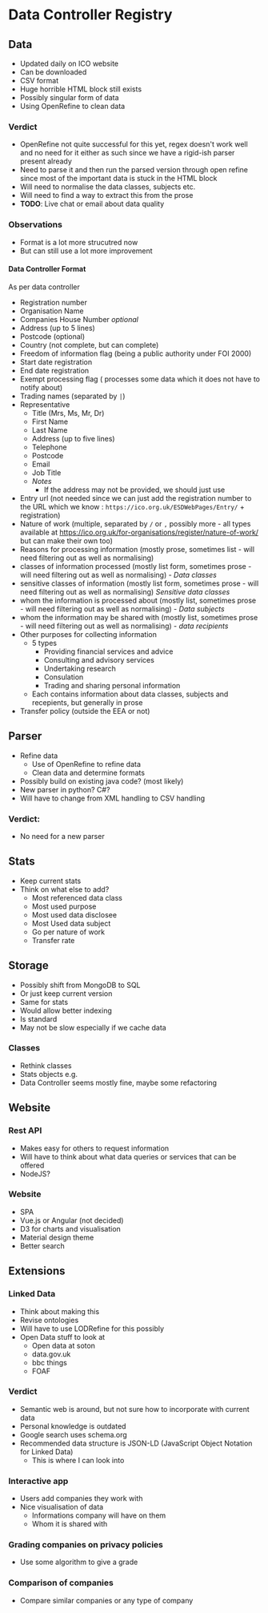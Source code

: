 # Data Controller Registry

## Data

- Updated daily on ICO website
- Can be downloaded
- CSV format
- Huge horrible HTML block still exists
- Possibly singular form of data
- Using OpenRefine to clean data

### Verdict

- OpenRefine not quite successful for this yet, regex doesn't work well and no need for it either as such since we have a rigid-ish parser present already
- Need to parse it and then run the parsed version through open refine since most of the important data is stuck in the HTML block
- Will need to normalise the data classes, subjects etc.
- Will need to find a way to extract this from the prose 
- **TODO**: Live chat or email about data quality

### Observations

- Format is a lot more strucutred now
- But can still use a lot more improvement

#### Data Controller Format

As per data controller

- Registration number
- Organisation Name
- Companies House Number *optional*
- Address (up to 5 lines)
- Postcode (optional)
- Country (not complete, but can complete)
- Freedom of information flag (being a public authority under FOI 2000)
- Start date registration
- End date registration
- Exempt processing flag ( processes some data which it does not have to notify about)
- Trading names (separated by `|`)
- Representative
    + Title (Mrs, Ms, Mr, Dr)
    + First Name
    + Last Name
    + Address (up to five lines)
    + Telephone
    + Postcode
    + Email
    + Job Title
    + *Notes*
        * If the address may not be provided, we should just use 
- Entry url (not needed since we can just add the registration number to the URL which we know : `https://ico.org.uk/ESDWebPages/Entry/` + registration)
- Nature of work (multiple, separated by `/` or `,` possibly more - all types available at https://ico.org.uk/for-organisations/register/nature-of-work/ but can make their own too)
- Reasons for processing information (mostly prose, sometimes list - will need filtering out as well as normalising)
- classes of information processed (mostly list form, sometimes prose - will need filtering out as well as normalising) - *Data classes*
- sensitive classes of information (mostly list form, sometimes prose - will need filtering out as well as normalising) *Sensitive data classes*
- whom the information is processed about (mostly list, sometimes prose - will need filtering out as well as normalising) - *Data subjects*
- whom the information may be shared with (mostly list, sometimes prose - will need filtering out as well as normalising) - *data recipients*
- Other purposes for collecting information
    + 5 types
        * Providing financial services and advice
        * Consulting and advisory services
        * Undertaking research
        * Consulation
        * Trading and sharing personal information
    + Each contains information about data classes, subjects and recepients, but generally in prose
- Transfer policy (outside the EEA or not)

## Parser

- Refine data
    + Use of OpenRefine to refine data
    + Clean data and determine formats
- Possibly build on existing java code? (most likely)
- New parser in python? C#?
- Will have to change from XML handling to CSV handling

### Verdict:
- No need for a new parser


## Stats

- Keep current stats
- Think on what else to add?
    + Most referenced data class
    + Most used purpose
    + Most used data disclosee
    + Most Used data subject
    + Go per nature of work
    + Transfer rate

## Storage

- Possibly shift from MongoDB to SQL
- Or just keep current version
- Same for stats
- Would allow better indexing
- Is standard
- May not be slow especially if we cache data

### Classes

- Rethink classes
- Stats objects e.g.
- Data Controller seems mostly fine, maybe some refactoring

## Website

### Rest API

- Makes easy for others to request information
- Will have to think about what data queries or services that can be offered
- NodeJS?

### Website

- SPA
- Vue.js or Angular (not decided)
- D3 for charts and visualisation
- Material design theme
- Better search

## Extensions

### Linked Data

- Think about making this
- Revise ontologies
- Will have to use LODRefine for this possibly
- Open Data stuff to look at
    + Open data at soton
    + data.gov.uk
    + bbc things
    + FOAF

### Verdict

- Semantic web is around, but not sure how to incorporate with current data
- Personal knowledge is outdated
- Google search uses schema.org
- Recommended data structure is JSON-LD (JavaScript Object Notation for Linked Data)
    + This is where I can look into


### Interactive app

- Users add companies they work with
- Nice visualisation of data
    + Informations company will have on them
    + Whom it is shared with

### Grading companies on privacy policies

- Use some algorithm to give a grade

### Comparison of companies

- Compare similar companies or any type of company